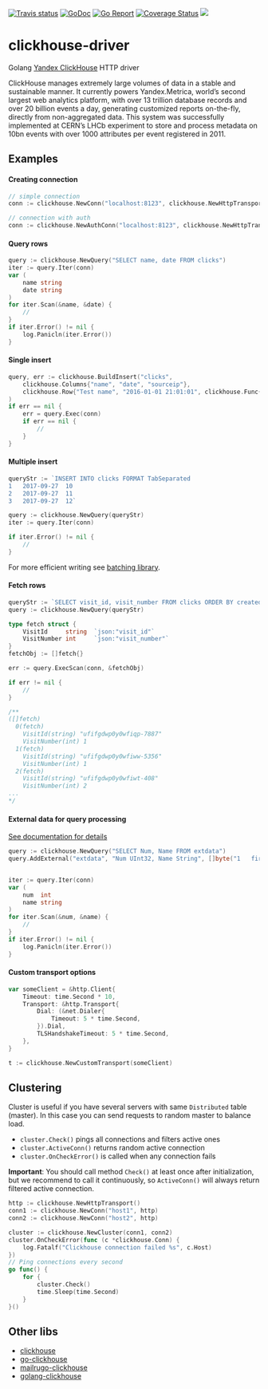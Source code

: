 [![Travis status](https://img.shields.io/travis/undiabler/clickhouse-driver.svg)](https://travis-ci.org/undiabler/clickhouse-driver) 
[![GoDoc](https://godoc.org/github.com/undiabler/clickhouse-driver?status.svg)](https://godoc.org/github.com/undiabler/clickhouse-driver)
[![Go Report](https://goreportcard.com/badge/github.com/undiabler/clickhouse-driver)](https://goreportcard.com/report/github.com/undiabler/clickhouse-driver) 
[![Coverage Status](https://img.shields.io/coveralls/undiabler/clickhouse-driver.svg)](https://coveralls.io/github/undiabler/clickhouse-driver) 
![](https://img.shields.io/github/license/undiabler/clickhouse-driver.svg)

# clickhouse-driver

Golang [Yandex ClickHouse](https://clickhouse.yandex/) HTTP driver

ClickHouse manages extremely large volumes of data in a stable and sustainable manner.
It currently powers Yandex.Metrica, world’s second largest web analytics platform,
with over 13 trillion database records and over 20 billion events a day, generating
customized reports on-the-fly, directly from non-aggregated data. This system was
successfully implemented at CERN’s LHCb experiment to store and process metadata on
10bn events with over 1000 attributes per event registered in 2011.

## Examples

#### Creating connection
```go
// simple connection
conn := clickhouse.NewConn("localhost:8123", clickhouse.NewHttpTransport())

// connection with auth
conn := clickhouse.NewAuthConn("localhost:8123", clickhouse.NewHttpTransport(),"username","password")
```

#### Query rows
```go
query := clickhouse.NewQuery("SELECT name, date FROM clicks")
iter := query.Iter(conn)
var (
    name string
    date string
)
for iter.Scan(&name, &date) {
    //
}
if iter.Error() != nil {
    log.Panicln(iter.Error())
}
```

#### Single insert
```go
query, err := clickhouse.BuildInsert("clicks",
    clickhouse.Columns{"name", "date", "sourceip"},
    clickhouse.Row{"Test name", "2016-01-01 21:01:01", clickhouse.Func{"IPv4StringToNum", "192.0.2.192"}},
)
if err == nil {
    err = query.Exec(conn)
    if err == nil {
        //
    }
}
```

#### Multiple insert
```go
queryStr := `INSERT INTO clicks FORMAT TabSeparated
1	2017-09-27	10
2	2017-09-27	11
3	2017-09-27	12`

query := clickhouse.NewQuery(queryStr)
iter := query.Iter(conn)

if iter.Error() != nil {
    //
}
```
For more efficient writing see [batching library](https://github.com/undiabler/yadb).

#### Fetch rows
```go
queryStr := `SELECT visit_id, visit_number FROM clicks ORDER BY created_at DESC LIMIT 5`
query := clickhouse.NewQuery(queryStr)

type fetch struct {
    VisitId     string  `json:"visit_id"`
    VisitNumber int     `json:"visit_number"`
}
fetchObj := []fetch{}

err := query.ExecScan(conn, &fetchObj)

if err != nil {
    //
}

/**
([]fetch)
  0(fetch)
    VisitId(string) "ufifgdwp0y0wfiqp-7887"
    VisitNumber(int) 1
  1(fetch)
    VisitId(string) "ufifgdwp0y0wfiww-5356"
    VisitNumber(int) 1
  2(fetch)
    VisitId(string) "ufifgdwp0y0wfiwt-408"
    VisitNumber(int) 2
...
*/
```

#### External data for query processing
[See documentation for details](https://clickhouse.yandex/reference_en.html#External%20data%20for%20query%20processing) 
```go
query := clickhouse.NewQuery("SELECT Num, Name FROM extdata")
query.AddExternal("extdata", "Num UInt32, Name String", []byte("1	first\n2	second")) // tab separated


iter := query.Iter(conn)
var (
    num  int
    name string
)
for iter.Scan(&num, &name) {
    //
}
if iter.Error() != nil {
    log.Panicln(iter.Error())
}
```

#### Custom transport options
```go
var someClient = &http.Client{
    Timeout: time.Second * 10,
    Transport: &http.Transport{
        Dial: (&net.Dialer{
            Timeout: 5 * time.Second,
        }).Dial,
        TLSHandshakeTimeout: 5 * time.Second,
    },
}

t := clickhouse.NewCustomTransport(someClient)
```

## Clustering

Cluster is useful if you have several servers with same `Distributed` table (master). In this case you can send
requests to random master to balance load.

* `cluster.Check()` pings all connections and filters active ones
* `cluster.ActiveConn()` returns random active connection
* `cluster.OnCheckError()` is called when any connection fails

**Important**: You should call method `Check()` at least once after initialization, but we recommend
to call it continuously, so `ActiveConn()` will always return filtered active connection.

```go
http := clickhouse.NewHttpTransport()
conn1 := clickhouse.NewConn("host1", http)
conn2 := clickhouse.NewConn("host2", http)

cluster := clickhouse.NewCluster(conn1, conn2)
cluster.OnCheckError(func (c *clickhouse.Conn) {
    log.Fatalf("Clickhouse connection failed %s", c.Host)
})
// Ping connections every second
go func() {
    for {
        cluster.Check()
        time.Sleep(time.Second)
    }
}()
```

## Other libs

- [clickhouse](https://github.com/kshvakov/clickhouse/)
- [go-clickhouse](https://github.com/roistat/go-clickhouse)
- [mailrugo-clickhouse](https://github.com/mailru/go-clickhouse)
- [golang-clickhouse](https://github.com/leprosus/golang-clickhouse)